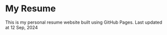 # My Resume

This is my personal resume website built using GitHub Pages.
Last updated at 12 Sep, 2024
